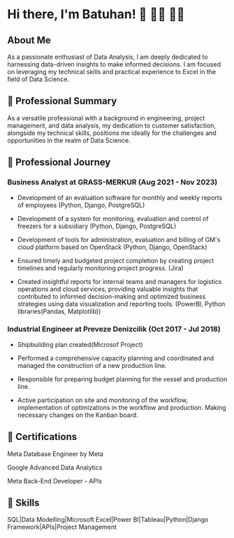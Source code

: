 # Hi there, I'm Batuhan! 👋   	:man_technologist:     :man_office_worker:

## About Me

As a passionate enthusiast of Data Analysis, I am deeply dedicated to harnessing data-driven insights to make informed decisions. I am focused on leveraging my technical skills and practical experience to Excel in the field of Data Science.

## :star2: Professional Summary

As a versatile professional with a background in engineering, project management, and data analysis, my dedication to customer satisfaction, alongside my technical skills, positions me ideally for the challenges and opportunities in the realm of Data Science.

## :briefcase: Professional Journey

### Business Analyst at GRASS-MERKUR (Aug 2021 - Nov 2023)

* Development of an evaluation software for monthly and weekly reports of employees (Python, Django, PostgreSQL)

* Development of a system for monitoring, evaluation and control of freezers for a subsidiary (Python, Django, PostgreSQL)

* Development of tools for administration, evaluation and billing of GM's cloud platform based on OpenStack (Python, Django, OpenStack)

* Ensured timely and budgeted project completion by creating project timelines and regularly monitoring project progress. (Jira)

* Created insightful reports for internal teams and managers for logistics operations and cloud services, providing valuable insights that contributed to informed decision-making and optimized business strategies using data visualization and reporting tools. (PowerBI, Python libraries(Pandas, Matplotlib))

### Industrial Engineer at Preveze Denizcilik (Oct 2017 - Jul 2018)

* Shipbuilding plan created(Microsof Project)

* Performed a comprehensive capacity planning and coordinated and managed the construction of a new production line.

* Responsible for preparing budget planning for the vessel and production line.

* Active participation on site and monitoring of the workflow, implementation of optimizations in the workflow and production. Making necessary changes on the Kanban board.


## :scroll: Certifications

Meta Database Engineer by Meta

Google Advanced Data Analytics

Meta Back-End Developer - APIs


## :rocket: Skills

SQL|Data Modelling|Microsoft Excel|Power BI|Tableau|Python|Django Framework|APIs|Project Management 









<!--
**batuhan6/batuhan6** is a ✨ _special_ ✨ repository because its `README.md` (this file) appears on your GitHub profile.

Here are some ideas to get you started:

- 🔭 I’m currently working on ...
- 🌱 I’m currently learning ...
- 👯 I’m looking to collaborate on ...
- 🤔 I’m looking for help with ...
- 💬 Ask me about ...
- 📫 How to reach me: ...
- 😄 Pronouns: ...
- ⚡ Fun fact: ...
-->
